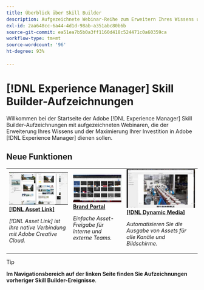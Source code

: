 ```yaml
---
title: Überblick über Skill Builder
description: Aufgezeichnete Webinar-Reihe zum Erweitern Ihres Wissens und Optimieren Ihrer Investition in Adobe Experience Manager.
exl-id: 2aa648cc-6a44-4d1d-98ab-a351abc80b6b
source-git-commit: ea51ea7b5b0a3ff1160d418c524471c0a60359ca
workflow-type: tm+mt
source-wordcount: '96'
ht-degree: 93%

---
```


# [!DNL Experience Manager] Skill Builder-Aufzeichnungen

Willkommen bei der Startseite der Adobe [!DNL Experience Manager] Skill Builder-Aufzeichnungen mit aufgezeichneten Webinaren, die der Erweiterung Ihres Wissens und der Maximierung Ihrer Investition in Adobe [!DNL Experience Manager] dienen sollen.

## Neue Funktionen

<table>
<tr>
  <td>
    <a href="https://experienceleague.adobe.com/en/docs/experience-manager-skill-builder/skill-builder/for-2020/asset-link">
      <img alt="[!DNL Asset Link]" src="assets/332127.jpeg" />
    </a>
    <div>
      <a href="https://experienceleague.adobe.com/en/docs/experience-manager-skill-builder/skill-builder/for-2020/asset-link">
    <strong>[!DNL Asset Link]</strong>
    </a>
    </div>
    <p>
    <em>[!DNL Asset Link] ist Ihre native Verbindung mit Adobe Creative Cloud.</em>
    <p>
  </td>
  <td>
    <a href="https://experienceleague.adobe.com/en/docs/experience-manager-skill-builder/skill-builder/for-2020/brand-portal">
    <img alt="Brand Portal" src="assets/332133.jpeg" />
    </a>
    <div>
    <a href="https://experienceleague.adobe.com/en/docs/experience-manager-skill-builder/skill-builder/for-2020/brand-portal">
<strong>Brand Portal</strong>
</a>
    </div>
    <p>
    <em>Einfache Asset-Freigabe für interne und externe Teams.</em>
    </p>
  </td>
  <td>
    <a href="https://experienceleague.adobe.com/en/docs/experience-manager-skill-builder/skill-builder/for-2020/dynamic-media">
      <img alt="[!DNL Dynamic Media]" src="assets/332132.jpeg" />
    </a>
     <div>
      <a href="https://experienceleague.adobe.com/en/docs/experience-manager-skill-builder/skill-builder/for-2020/dynamic-media">
        <strong>[!DNL Dynamic Media]</strong>
      </a>
    </div>
    <p>
    <em>Automatisieren Sie die Ausgabe von Assets für alle Kanäle und Bildschirme.</em>
    <p>
  </td>
</tr>
</table>

>[!TIP]
>
>**Im Navigationsbereich auf der linken Seite finden Sie Aufzeichnungen vorheriger Skill Builder-Ereignisse**.
